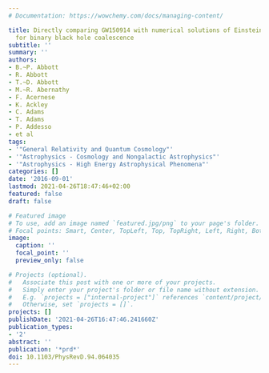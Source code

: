 ```yaml
---
# Documentation: https://wowchemy.com/docs/managing-content/

title: Directly comparing GW150914 with numerical solutions of Einstein's equations
  for binary black hole coalescence
subtitle: ''
summary: ''
authors:
- B.~P. Abbott
- R. Abbott
- T.~D. Abbott
- M.~R. Abernathy
- F. Acernese
- K. Ackley
- C. Adams
- T. Adams
- P. Addesso
- et al
tags:
- '"General Relativity and Quantum Cosmology"'
- '"Astrophysics - Cosmology and Nongalactic Astrophysics"'
- '"Astrophysics - High Energy Astrophysical Phenomena"'
categories: []
date: '2016-09-01'
lastmod: 2021-04-26T18:47:46+02:00
featured: false
draft: false

# Featured image
# To use, add an image named `featured.jpg/png` to your page's folder.
# Focal points: Smart, Center, TopLeft, Top, TopRight, Left, Right, BottomLeft, Bottom, BottomRight.
image:
  caption: ''
  focal_point: ''
  preview_only: false

# Projects (optional).
#   Associate this post with one or more of your projects.
#   Simply enter your project's folder or file name without extension.
#   E.g. `projects = ["internal-project"]` references `content/project/deep-learning/index.md`.
#   Otherwise, set `projects = []`.
projects: []
publishDate: '2021-04-26T16:47:46.241660Z'
publication_types:
- '2'
abstract: ''
publication: '*prd*'
doi: 10.1103/PhysRevD.94.064035
---
```

